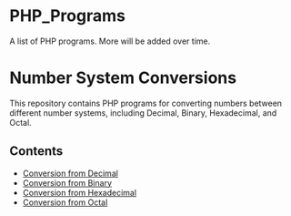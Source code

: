 # PHP_Programs

A list of PHP programs. More will be added over time.

# Number System Conversions

This repository contains PHP programs for converting numbers between different number systems, including Decimal, Binary, Hexadecimal, and Octal.

## Contents
- [Conversion from Decimal](https://github.com/Adrija-G/PHP_Programs/blob/main/NumberSystemConversions/Decimal.php)
- [Conversion from Binary](https://github.com/Adrija-G/PHP_Programs/blob/main/NumberSystemConversions/Binary.php)
- [Conversion from Hexadecimal](https://github.com/Adrija-G/PHP_Programs/blob/main/NumberSystemConversions/Hexadecimal.php)
- [Conversion from Octal](https://github.com/Adrija-G/PHP_Programs/blob/main/NumberSystemConversions/Octal.php)
